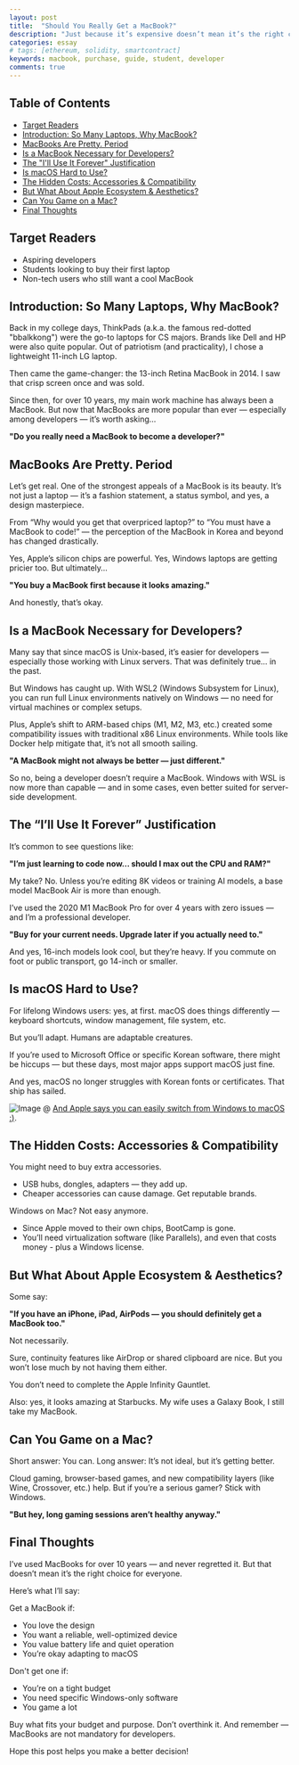 ```yaml
---
layout: post
title:  "Should You Really Get a MacBook?"
description: "Just because it’s expensive doesn’t mean it’s the right choice — and a MacBook might not be the answer for everyone. This post explores whether a MacBook truly fits your needs, budget, and lifestyle — especially if you’re a student or aspiring developer."
categories: essay
# tags: [ethereum, solidity, smartcontract]
keywords: macbook, purchase, guide, student, developer
comments: true
---
```


## Table of Contents

- [Target Readers](#target-readers)
- [Introduction: So Many Laptops, Why MacBook?](#introduction-so-many-laptops-why-macbook)
- [MacBooks Are Pretty. Period](#macbooks-are-pretty-period)
- [Is a MacBook Necessary for Developers?](#is-a-macbook-necessary-for-developers)
- [The "I'll Use It Forever" Justification](#the-ill-use-it-forever-justification)
- [Is macOS Hard to Use?](#is-macos-hard-to-use)
- [The Hidden Costs: Accessories & Compatibility](#the-hidden-costs-accessories--compatibility)
- [But What About Apple Ecosystem & Aesthetics?](#but-what-about-apple-ecosystem--aesthetics)
- [Can You Game on a Mac?](#can-you-game-on-a-mac)
- [Final Thoughts](#final-thoughts)

## Target Readers

- Aspiring developers
- Students looking to buy their first laptop
- Non-tech users who still want a cool MacBook

## Introduction: So Many Laptops, Why MacBook?

Back in my college days, ThinkPads (a.k.a. the famous red-dotted "bbalkkong") were the go-to laptops for CS majors. Brands like Dell and HP were also quite popular. Out of patriotism (and practicality), I chose a lightweight 11-inch LG laptop.

Then came the game-changer: the 13-inch Retina MacBook in 2014. I saw that crisp screen once and was sold.

Since then, for over 10 years, my main work machine has always been a MacBook. But now that MacBooks are more popular than ever — especially among developers — it’s worth asking…

**"Do you really need a MacBook to become a developer?"**

## MacBooks Are Pretty. Period

Let’s get real. One of the strongest appeals of a MacBook is its beauty. It’s not just a laptop — it’s a fashion statement, a status symbol, and yes, a design masterpiece.

From “Why would you get that overpriced laptop?” to “You must have a MacBook to code!” — the perception of the MacBook in Korea and beyond has changed drastically.

Yes, Apple’s silicon chips are powerful. Yes, Windows laptops are getting pricier too. But ultimately…

**"You buy a MacBook first because it looks amazing."**

And honestly, that’s okay.

## Is a MacBook Necessary for Developers?

Many say that since macOS is Unix-based, it’s easier for developers — especially those working with Linux servers. That was definitely true… in the past.

But Windows has caught up. With WSL2 (Windows Subsystem for Linux), you can run full Linux environments natively on Windows — no need for virtual machines or complex setups.

Plus, Apple’s shift to ARM-based chips (M1, M2, M3, etc.) created some compatibility issues with traditional x86 Linux environments. While tools like Docker help mitigate that, it’s not all smooth sailing.

**"A MacBook might not always be better — just different."**

So no, being a developer doesn’t require a MacBook. Windows with WSL is now more than capable — and in some cases, even better suited for server-side development.

## The “I’ll Use It Forever” Justification

It’s common to see questions like:

**"I’m just learning to code now… should I max out the CPU and RAM?"**

My take? No. Unless you’re editing 8K videos or training AI models, a base model MacBook Air is more than enough.

I’ve used the 2020 M1 MacBook Pro for over 4 years with zero issues — and I’m a professional developer.

**"Buy for your current needs. Upgrade later if you actually need to."**

And yes, 16-inch models look cool, but they’re heavy. If you commute on foot or public transport, go 14-inch or smaller.

## Is macOS Hard to Use?

For lifelong Windows users: yes, at first. macOS does things differently — keyboard shortcuts, window management, file system, etc.

But you’ll adapt. Humans are adaptable creatures.

If you’re used to Microsoft Office or specific Korean software, there might be hiccups — but these days, most major apps support macOS just fine.

And yes, macOS no longer struggles with Korean fonts or certificates. That ship has sailed.

![Image](https://github.com/user-attachments/assets/cd97cb20-e494-43cc-8167-484784e28a2b)
@ [And Apple says you can easily switch from Windows to macOS :)](https://www.apple.com/kr/macbook-pro/mac-does-that/).

## The Hidden Costs: Accessories & Compatibility

You might need to buy extra accessories.

- USB hubs, dongles, adapters — they add up.
- Cheaper accessories can cause damage. Get reputable brands.

Windows on Mac? Not easy anymore.

- Since Apple moved to their own chips, BootCamp is gone.
- You’ll need virtualization software (like Parallels), and even that costs money -  plus a Windows license.

## But What About Apple Ecosystem & Aesthetics?

Some say:

**"If you have an iPhone, iPad, AirPods — you should definitely get a MacBook too."**

Not necessarily.

Sure, continuity features like AirDrop or shared clipboard are nice. But you won’t lose much by not having them either.

You don’t need to complete the Apple Infinity Gauntlet.

Also: yes, it looks amazing at Starbucks. My wife uses a Galaxy Book, I still take my MacBook.

## Can You Game on a Mac?

Short answer: You can. Long answer: It’s not ideal, but it’s getting better.

Cloud gaming, browser-based games, and new compatibility layers (like Wine, Crossover, etc.) help. But if you’re a serious gamer? Stick with Windows.

**"But hey, long gaming sessions aren’t healthy anyway."**

## Final Thoughts

I’ve used MacBooks for over 10 years — and never regretted it. But that doesn’t mean it’s the right choice for everyone.

Here’s what I’ll say:

Get a MacBook if:

- You love the design
- You want a reliable, well-optimized device
- You value battery life and quiet operation
- You’re okay adapting to macOS

Don't get one if:

- You’re on a tight budget
- You need specific Windows-only software
- You game a lot

Buy what fits your budget and purpose. Don’t overthink it. And remember — MacBooks are not mandatory for developers.

Hope this post helps you make a better decision!
